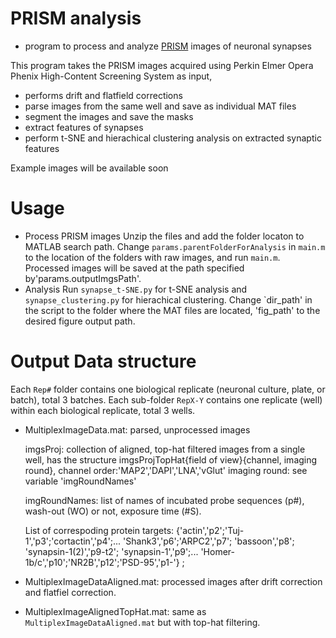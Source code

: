 # PRISM analysis 
- program to process and analyze [PRISM](http://www.biorxiv.org/content/early/2017/02/25/111625) images of neuronal synapses 

This program takes the PRISM images acquired using Perkin Elmer Opera Phenix High-Content Screening System as input, 
- performs drift and flatfield corrections
- parse images from the same well and save as individual MAT files
- segment the images and save the masks
- extract features of synapses
- perform t-SNE and hierachical clustering analysis on extracted synaptic features

Example images will be available soon

# Usage
* Process PRISM images 
	Unzip the files and add the folder locaton to MATLAB search path. Change `params.parentFolderForAnalysis` in `main.m` to the location of the folders with raw images, and run `main.m`.
	Processed images will be saved at the path specified by'params.outputImgsPath'. 
* Analysis 
	Run `synapse_t-SNE.py` for t-SNE analysis and `synapse_clustering.py` for hierachical clustering. Change `dir_path' in the script to the folder where the MAT files are located, 'fig_path' to the desired figure output path.

# Output Data structure

Each `Rep#` folder contains one biological replicate (neuronal culture, plate, or batch), total 3 batches. 
Each sub-folder `RepX-Y` contains one replicate (well) within each biological replicate, total 3 wells.
 
* MultiplexImageData.mat: parsed, unprocessed images

	imgsProj: collection of aligned, top-hat filtered images from a single well, 
	has the structure imgsProjTopHat{field of view}{channel, imaging round}, 
	channel order:'MAP2','DAPI','LNA','vGlut'
	imaging round: see variable 'imgRoundNames'
	
	imgRoundNames: list of names of incubated probe sequences (p#), wash-out (WO) or not, exposure time (#S). 
	
	List of correspoding protein targets: {'actin','p2';'Tuj-1','p3';'cortactin','p4';...
	'Shank3','p6';'ARPC2','p7'; 'bassoon','p8'; 'synapsin-1(2)','p9-t2'; 'synapsin-1','p9';...
	'Homer-1b/c','p10';'NR2B','p12';'PSD-95','p1-'} ;
	
* MultiplexImageDataAligned.mat: processed images after drift correction and flatfiel correction.

* MultiplexImageAlignedTopHat.mat: same as `MultiplexImageDataAligned.mat` but with top-hat filtering.